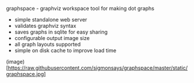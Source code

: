 graphspace - graphviz workspace tool for making dot graphs

- simple standalone web server 
- validates graphviz syntax
- saves graphs in sqlite for easy sharing
- configurable output image size
- all graph layouts supported
- simple on disk cache to improve load time

(image)[https://raw.githubusercontent.com/sigmonsays/graphspace/master/static/graphspace.jpg]
